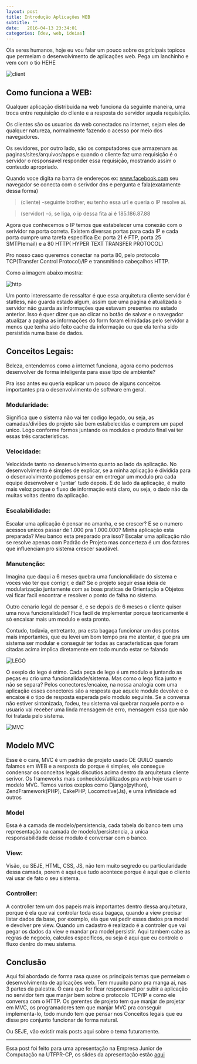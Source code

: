 ```yaml
---
layout: post
title: Introdução Aplicações WEB
subtitle: ""
date:   2016-04-13 23:34:01
categories: [dev, web, ideias]
---
```


Ola seres humanos, hoje eu vou falar um pouco sobre os pricipais topicos que permeiam o desenvolvimento de aplicações web. Pega um lanchinho e vem com o tio HEHE

![client](../img/_posts/WEB/Client-server.jpg "Cliente-Servidor")

## Como funciona a WEB:
Qualquer aplicação distribuida na web funciona da seguinte maneira,
uma troca entre requisição do cliente e a resposta do servidor
aquela requisição.

Os clientes são os usuarios da web conectados na internet, sejam eles de qualquer
natureza, normalmente fazendo o acesso por meio dos navegadores.

Os sevidores, por outro lado, são os computadores que armazenam as paginas/sites/arquivos/apps
e quando o cliente faz uma requisição é o servidor o responsavel responder essa requisição, mostrando assim o conteudo apropriado.


Quando voce digita na barra de endereços ex: www.facebook.com seu navegador se conecta com o serivdor dns e pergunta e fala(exatamente dessa forma)

>(cliente)  -seguinte brother, eu tenho essa url e queria o IP resolve ai.

>(servidor) -ó, se liga, o ip dessa fita ai é 185.186.87.88


Agora que conhecemos o IP temos que estabelecer uma conexão com o serividor na porta correta. Existem diversas portas para cada IP e cada porta cumpre uma tarefa especifica Ex: porta 21 é FTP, porta 25 SMTP(email) e a 80 HTTP( HYPER TEXT TRANSFER PROTOCOL)

Pro nosso caso queremos conectar na porta 80, pelo protocolo TCP(Transfer Control Protocol)/IP e transmitindo cabeçalhos HTTP.

Como a imagem abaixo mostra:

![http](../img/_posts/WEB/http.png "HTTP-Exemple")


Um ponto interessante de ressaltar é que essa arquitetura cliente servidor é statless, não guarda estado algum, assim que uma pagina é atualizada o servidor não guarda as informações que estavam presentes no estado anterior. Isso é quer dizer que ao clicar no botão de salvar e o navegador atualizar a pagina as informações do form foram elimidadas pelo servidor a menos que tenha sido feito cache da informação ou que ela tenha sido persistida numa base de dados.

## Conceitos Legais:
Beleza, entendemos como a internet funciona, agora como podemos desenvolver de forma inteligente para esse tipo de ambiente?

Pra isso antes eu queria explicar um pouco de alguns conceitos importantes pra o desenvolvimento de software em geral.

### Modularidade:
Significa que o sistema não vai ter codigo legado, ou seja, as camadas/diviões do projeto são bem estabelecidas e cumprem um papel unico. Logo conforme formos juntando os modulos o produto final vai ter essas três caracteristicas.

### Velocidade:
Velocidade tanto no desenvolvimento quanto ao lado da aplicação. No desenvolvimento é simples de explicar, se a minha aplicação é dividida para o desenvolvimento podemos pensar em entregar um modulo pra cada equipe desenvolver e 'juntar' tudo depois. E do lado da aplicação, é muito mais veloz porque o fluxo de informação está claro, ou seja, o dado não da muitas voltas dentro da aplicação.

### Escalabilidade:
Escalar uma aplicação é pensar no amanha, e se crescer? E se o numero acessos unicos passar de 1.000 pra 1.000.000? Minha aplicação esta preparada? Meu banco esta preparado pra isso? Escalar uma aplicação não se resolve apenas com Padrão de Projeto mas concerteza é um dos fatores que influenciam pro sistema crescer saudável.

### Manutenção:
Imagina que daqui a 6 meses quebra uma funcionalidade do sistema e voces vão ter que corrigir, e dai? Se o projeto seguir essa ideia de modularização juntamente com as boas praticas de Orientação a Objetos vai ficar facil encontrar e resolver o ponto de falha no sistema.

Outro cenario legal de pensar é, e se depois de 6 meses o cliente quiser uma nova funcionalidade? Fica facil de implementar porque teoricamente é só encaixar mais um modulo e esta pronto.

Contudo, todavia, entretanto, pra esta bagaça funcionar um dos pontos mais importantes, que eu levei um bom tempo pra me atentar, é que pra um sistema ser modular e conseguir ter todas as caracteristicas que foram citadas acima implica diretamente em todo mundo estar se falando

![LEGO](../img/_posts/WEB/Lego.jpg "Lego")

O exeplo do lego é otimo. Cada peça de lego é um modulo e juntando as peças eu crio uma funcionalidade/sistema. Mas como o lego fica junto e não se separa? Pelos conectores/encaixe, na nossa analogia com uma aplicação esses conectores são a resposta que aquele modulo devolve e o encaixe é o tipo de resposta esperada pelo modulo seguinte. Se a conversa não estiver sintonizada, fodeu, teu sistema vai quebrar naquele ponto e o usuario vai receber uma linda mensagem de erro, mensagem essa que não foi tratada pelo sistema.

![MVC](../img/_posts/WEB/mvc.png "MVC")

## Modelo MVC

Esse é o cara, MVC é um padrão de projeto usado DE QUILO quando falamos em WEB e a resposta do porque é simples, ele consegue condensar os conceitos legais discutios acima dentro da arquitetura cliente serivor.
Os frameworks mais conhecidos/utilizados pra web hoje usam o modelo MVC. Temos varios exeplos como Django(python), ZendFramework(PHP), CakePHP, Locomotive(Js), e uma infinidade ed outros

### Model
Essa é a camada de modelo/persistencia, cada tabela do banco tem uma representação na camada de modelo/persistencia, a unica responsabilidade desse modulo é conversar com o banco.

### View:
Visão, ou SEJE, HTML, CSS, JS, não tem muito segredo ou particularidade dessa camada, porem é aqui que tudo acontece porque é aqui que o cliente vai usar de fato o seu sistema.

### Controller:
A controller tem um dos papeis mais importantes dentro dessa arquitetura, porque é ela que vai controlar toda essa bagaça, quando a view precisar listar dados da base, por exemplo, ela que vai pedir esses dados pra model e devolver pre view. Quando um cadastro é realizado é a controler que vai pegar os dados da view e mandar pra model persistir. Aqui tambem cabe as regras de negocio, calculos especificos, ou seja é aqui que eu controlo o fluxo dentro do meu sistema.


## Conclusão
Aqui foi abordado de forma rasa quase os principais temas que permeiam o desenvolvimento de aplicações web. Tem muuuito pano pra manga ai, nas 3 partes da palestra.
O cara que for ficar responsavel por subir a aplicação no servidor tem que manjar bem sobre o protocolo TCP/IP e como ele conversa com o HTTP. Os gerentes de projeto tem que manjar de projetar em MVC, os programadores tem que manjar MVC pra conseguir implementa-lo, todo mundo tem que pensar nos Conceitos legais que eu disse pro conjunto funcionar de forma natural.

Ou SEJE, vão existir mais posts aqui sobre o tema futuramente.

------

Essa post foi feito para uma apresentação na Empresa Junior de Computação na UTFPR-CP, os slides da apresentação estão [aqui](https://goo.gl/iJEydC)
